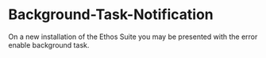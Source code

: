 # Background-Task-Notification
On a new installation of the Ethos Suite you may be presented with the error enable background task.

